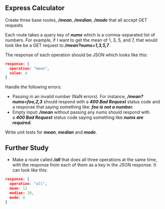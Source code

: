 ## **Express Calculator**

Create three base routes, ***/mean***, ***/median***, ***/mode*** that all accept GET requests

Each route takes a query key of ***nums*** which is a comma-separated list of numbers. For example, if I want to get the mean of 1, 3, 5, and 7, that would look like be a GET request to ***/mean?nums=1,3,5,7***.

The response of each operation should be JSON which looks like this:

```json
response: {
  operation: "mean",
  value: 4
}
```

Handle the following errors:

- Passing in an invalid number (NaN errors). For instance, ***/mean?nums=foo,2,3*** should respond with a ***400 Bad Request*** status code and a response that saying something like: ***foo is not a number.***
- Empty input: ***/mean*** without passing any nums should respond with a ***400 Bad Request*** status code saying something like ***nums are required.***

Write unit tests for ***mean***, ***median*** and ***mode***.

## **Further Study**

- Make a route called ***/all*** that does all three operations at the same time, with the response from each of them as a key in the JSON response. It can look like this:


```json
response: {
  operation: "all",
  mean: 12
  median: 10,
  mode: 8
}
```